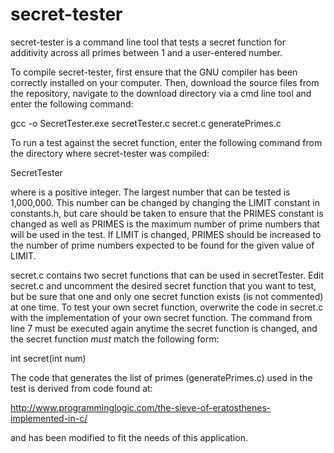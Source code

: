 # secret-tester
secret-tester is a command line tool that tests a secret function for additivity across all primes between 1 and a user-entered number.

To compile secret-tester, first ensure that the GNU compiler has been correctly installed on your computer. Then, download the source files
from the repository, navigate to the download directory via a cmd line tool and enter the following command:

gcc -o SecretTester.exe secretTester.c secret.c generatePrimes.c

To run a test against the secret function, enter the following command from the directory where secret-tester was compiled:

SecretTester <num>

where <num> is a positive integer. The largest number that can be tested is 1,000,000. This number can be changed by changing the LIMIT
constant in constants.h, but care should be taken to ensure that the PRIMES constant is changed as well as PRIMES is the maximum number of
prime numbers that will be used in the test. If LIMIT is changed, PRIMES should be increased to the number of prime numbers expected to be
found for the given value of LIMIT.

secret.c contains two secret functions that can be used in secretTester. Edit secret.c and uncomment the desired secret function
that you want to test, but be sure that one and only one secret function exists (is not commented) at one time. To test your own secret
function, overwrite the code in secret.c with the implementation of your own secret function. The command from line 7 must be executed
again anytime the secret function is changed, and the secret function *must* match the following form:

int secret(int num)

The code that generates the list of primes (generatePrimes.c) used in the test is derived from code found at:

http://www.programminglogic.com/the-sieve-of-eratosthenes-implemented-in-c/

and has been modified to fit the needs of this application.
